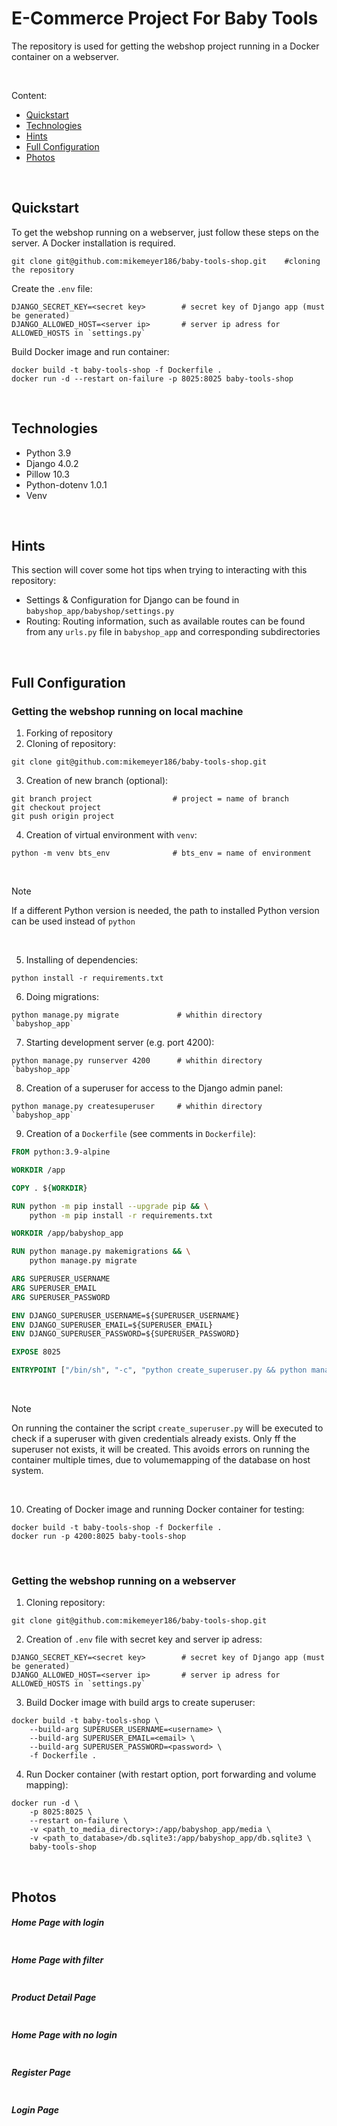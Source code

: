 # E-Commerce Project For Baby Tools

The repository is used for getting the webshop project running in a Docker container on a webserver.

</br>

Content:

-   [Quickstart](#quickstart)
-   [Technologies](#technologies)
-   [Hints](#hints)
-   [Full Configuration](#full-configuration)
-   [Photos](#photos)

</br>

## Quickstart

To get the webshop running on a webserver, just follow these steps on the server. A Docker installation is required.

```shell
git clone git@github.com:mikemeyer186/baby-tools-shop.git    #cloning the repository
```

Create the `.env` file:

```shell
DJANGO_SECRET_KEY=<secret key>        # secret key of Django app (must be generated)
DJANGO_ALLOWED_HOST=<server ip>       # server ip adress for ALLOWED_HOSTS in `settings.py`
```

Build Docker image and run container:

```shell
docker build -t baby-tools-shop -f Dockerfile .
docker run -d --restart on-failure -p 8025:8025 baby-tools-shop
```

</br>

## Technologies

-   Python 3.9
-   Django 4.0.2
-   Pillow 10.3
-   Python-dotenv 1.0.1
-   Venv

</br>

## Hints

This section will cover some hot tips when trying to interacting with this repository:

-   Settings & Configuration for Django can be found in `babyshop_app/babyshop/settings.py`
-   Routing: Routing information, such as available routes can be found from any `urls.py` file in `babyshop_app` and corresponding subdirectories

</br>

## Full Configuration

### Getting the webshop running on local machine

1. Forking of repository
2. Cloning of repository:

```shell
git clone git@github.com:mikemeyer186/baby-tools-shop.git
```

3. Creation of new branch (optional):

```shell
git branch project                  # project = name of branch
git checkout project
git push origin project
```

4. Creation of virtual environment with `venv`:

```shell
python -m venv bts_env              # bts_env = name of environment
```

</br>

> [!NOTE]
> If a different Python version is needed, the path to installed Python version can be used instead of `python`

</br>

5. Installing of dependencies:

```shell
python install -r requirements.txt
```

6. Doing migrations:

```shell
python manage.py migrate             # whithin directory `babyshop_app`
```

7. Starting development server (e.g. port 4200):

```shell
python manage.py runserver 4200      # whithin directory `babyshop_app`
```

8. Creation of a superuser for access to the Django admin panel:

```shell
python manage.py createsuperuser     # whithin directory `babyshop_app`
```

9. Creation of a `Dockerfile` (see comments in `Dockerfile`):

```Dockerfile
FROM python:3.9-alpine

WORKDIR /app

COPY . ${WORKDIR}

RUN python -m pip install --upgrade pip && \
    python -m pip install -r requirements.txt

WORKDIR /app/babyshop_app

RUN python manage.py makemigrations && \
    python manage.py migrate

ARG SUPERUSER_USERNAME
ARG SUPERUSER_EMAIL
ARG SUPERUSER_PASSWORD

ENV DJANGO_SUPERUSER_USERNAME=${SUPERUSER_USERNAME}
ENV DJANGO_SUPERUSER_EMAIL=${SUPERUSER_EMAIL}
ENV DJANGO_SUPERUSER_PASSWORD=${SUPERUSER_PASSWORD}

EXPOSE 8025

ENTRYPOINT ["/bin/sh", "-c", "python create_superuser.py && python manage.py runserver 0.0.0.0:8025"]
```

</br>

> [!NOTE]
> On running the container the script `create_superuser.py` will be executed to check if a superuser with given credentials already exists.
> Only ff the superuser not exists, it will be created. This avoids errors on running the container multiple times, due to volumemapping of the database on host system.

</br>

10. Creating of Docker image and running Docker container for testing:

```shell
docker build -t baby-tools-shop -f Dockerfile .
docker run -p 4200:8025 baby-tools-shop
```

</br>

### Getting the webshop running on a webserver

1. Cloning repository:

```shell
git clone git@github.com:mikemeyer186/baby-tools-shop.git
```

2. Creation of `.env` file with secret key and server ip adress:

```shell
DJANGO_SECRET_KEY=<secret key>        # secret key of Django app (must be generated)
DJANGO_ALLOWED_HOST=<server ip>       # server ip adress for ALLOWED_HOSTS in `settings.py`
```

3. Build Docker image with build args to create superuser:

```shell
docker build -t baby-tools-shop \
    --build-arg SUPERUSER_USERNAME=<username> \
    --build-arg SUPERUSER_EMAIL=<email> \
    --build-arg SUPERUSER_PASSWORD=<password> \
    -f Dockerfile .
```

4. Run Docker container (with restart option, port forwarding and volume mapping):

```shell
docker run -d \
    -p 8025:8025 \
    --restart on-failure \
    -v <path_to_media_directory>:/app/babyshop_app/media \
    -v <path_to_database>/db.sqlite3:/app/babyshop_app/db.sqlite3 \
    baby-tools-shop
```

</br>

## Photos

##### Home Page with login

<img alt="" src="https://github.com/MET-DEV/Django-E-Commerce/blob/master/project_images/capture_20220323080815407.jpg"></img>

##### Home Page with filter

<img alt="" src="https://github.com/MET-DEV/Django-E-Commerce/blob/master/project_images/capture_20220323080840305.jpg"></img>

##### Product Detail Page

<img alt="" src="https://github.com/MET-DEV/Django-E-Commerce/blob/master/project_images/capture_20220323080934541.jpg"></img>

##### Home Page with no login

<img alt="" src="https://github.com/MET-DEV/Django-E-Commerce/blob/master/project_images/capture_20220323080953570.jpg"></img>

##### Register Page

<img alt="" src="https://github.com/MET-DEV/Django-E-Commerce/blob/master/project_images/capture_20220323081016022.jpg"></img>

##### Login Page

<img alt="" src="https://github.com/MET-DEV/Django-E-Commerce/blob/master/project_images/capture_20220323081044867.jpg"></img>
